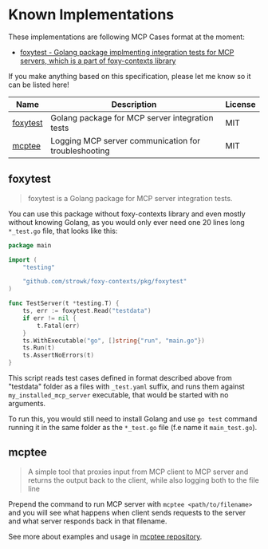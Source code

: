 # Known Implementations

These implementations are following MCP Cases format at the moment:

- [foxytest - Golang package implmenting integration tests for MCP servers, which is a part of foxy-contexts library](https://github.com/strowk/foxy-contexts/tree/main/pkg/foxytest)

If you make anything based on this specification, please let me know so it can be listed here!

| Name | Description | License |
|------|-------------|---------|
| [foxytest](https://github.com/strowk/foxy-contexts/tree/main/pkg/foxytest) | Golang package for MCP server integration tests | MIT |
| [mcptee](https://github.com/strowk/mcptee) | Logging MCP server communication for troubleshooting | MIT |

## foxytest

> foxytest is a Golang package for MCP server integration tests.

You can use this package without foxy-contexts library and even mostly without knowing Golang, as you would only ever need one 20 lines long `*_test.go` file, that looks like this:

```go
package main

import (
	"testing"

	"github.com/strowk/foxy-contexts/pkg/foxytest"
)

func TestServer(t *testing.T) {
	ts, err := foxytest.Read("testdata")
	if err != nil {
		t.Fatal(err)
	}
	ts.WithExecutable("go", []string{"run", "main.go"})
	ts.Run(t)
	ts.AssertNoErrors(t)
}
```

This script reads test cases defined in format described above from "testdata" folder as a files with `_test.yaml` suffix, and runs them against `my_installed_mcp_server` executable, that would be started with no arguments.

To run this, you would still need to install Golang and use `go test` command running it in the same folder as the `*_test.go` file (f.e name it `main_test.go`).

## mcptee

> A simple tool that proxies input from MCP client to MCP server and returns the output back to the client, while also logging both to the file line

Prepend the command to run MCP server with `mcptee <path/to/filename>` and you will see what happens when client sends requests to the server and what server responds back in that filename.

See more about examples and usage in [mcptee repository](https://github.com/strowk/mcptee?tab=readme-ov-file#usage).
